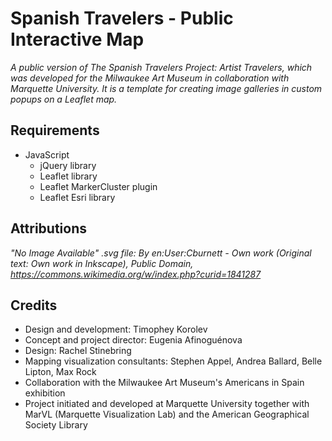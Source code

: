 # Spanish Travelers - Public Interactive Map
*A public version of The Spanish Travelers Project: Artist Travelers, which was developed for the Milwaukee Art Museum in collaboration with Marquette University. It is a template for creating image galleries in custom popups on a Leaflet map.*

## Requirements
  - JavaScript
      + jQuery library
      + Leaflet library
      + Leaflet MarkerCluster plugin
      + Leaflet Esri library

## Attributions
*"No Image Available" .svg file:
By en:User:Cburnett - Own work (Original text: Own work in Inkscape), Public Domain, https://commons.wikimedia.org/w/index.php?curid=1841287*

## Credits
- Design and development: Timophey Korolev
- Concept and project director: Eugenia Afinoguénova
- Design: Rachel Stinebring
- Mapping visualization consultants: Stephen Appel, Andrea Ballard, Belle Lipton, Max Rock
- Collaboration with the Milwaukee Art Museum's Americans in Spain exhibition
- Project initiated and developed at Marquette University together with MarVL (Marquette Visualization Lab) and the American Geographical Society Library
